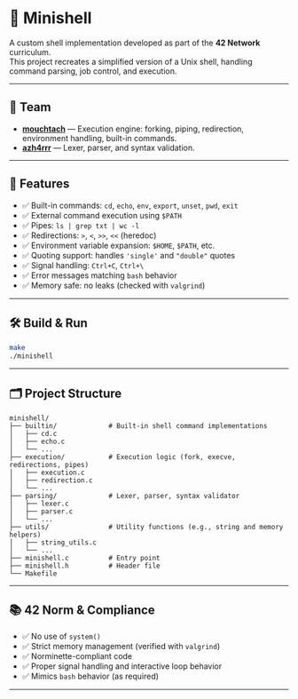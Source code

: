 # 🐚 Minishell

A custom shell implementation developed as part of the **42 Network** curriculum.  
This project recreates a simplified version of a Unix shell, handling command parsing, job control, and execution.

---

## 👥 Team

- [**mouchtach**](https://github.com/mouchtach) — Execution engine: forking, piping, redirection, environment handling, built-in commands.  
- [**azh4rrr**](https://github.com/azh4rrr) — Lexer, parser, and syntax validation.

---

## 🚀 Features

- ✅ Built-in commands: `cd`, `echo`, `env`, `export`, `unset`, `pwd`, `exit`
- ✅ External command execution using `$PATH`
- ✅ Pipes: `ls | grep txt | wc -l`
- ✅ Redirections: `>`, `<`, `>>`, `<<` (heredoc)
- ✅ Environment variable expansion: `$HOME`, `$PATH`, etc.
- ✅ Quoting support: handles `'single'` and `"double"` quotes
- ✅ Signal handling: `Ctrl+C`, `Ctrl+\`
- ✅ Error messages matching `bash` behavior
- ✅ Memory safe: no leaks (checked with `valgrind`)

---

## 🛠️ Build & Run

```bash
make
./minishell
````
---

## 🗂 Project Structure

```
minishell/
├── builtin/             # Built-in shell command implementations
│   ├── cd.c
│   ├── echo.c
│   └── ...
├── execution/           # Execution logic (fork, execve, redirections, pipes)
│   ├── execution.c
│   ├── redirection.c
│   └── ...
├── parsing/             # Lexer, parser, syntax validator
│   ├── lexer.c
│   ├── parser.c
│   └── ...
├── utils/               # Utility functions (e.g., string and memory helpers)
│   ├── string_utils.c
│   └── ...
├── minishell.c          # Entry point
├── minishell.h          # Header file
└── Makefile
```

---

## 📚 42 Norm & Compliance

* ✅ No use of `system()`
* ✅ Strict memory management (verified with `valgrind`)
* ✅ Norminette-compliant code
* ✅ Proper signal handling and interactive loop behavior
* ✅ Mimics `bash` behavior (as required)

---


